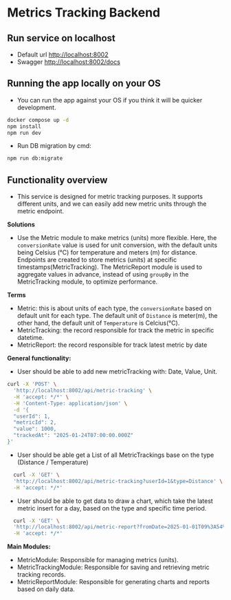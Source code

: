 # Metrics Tracking Backend

## Run service on localhost

- Default url [http://localhost:8002](http://localhost:8002)
- Swagger [http://localhost:8002/docs](http://localhost:8002/docs)

## Running the app locally on your OS

- You can run the app against your OS if you think it will be quicker development.

```bash
docker compose up -d
npm install
npm run dev
```

- Run DB migration by cmd:

```bash
npm run db:migrate
```

## Functionality overview

- This service is designed for metric tracking purposes. It supports different units, and we can easily add new metric units through the metric endpoint.

**Solutions**

- Use the Metric module to make metrics (units) more flexible. Here, the `conversionRate` value is used for unit conversion, with the default units being Celsius (°C) for temperature and meters (m) for distance. Endpoints are created to store metrics (units) at specific timestamps(MetricTracking). The MetricReport module is used to aggregate values in advance, instead of using `groupBy` in the MetricTracking module, to optimize performance.

**Terms**

- Metric: this is about units of each type, the `conversionRate` based on default unit for each type. The default unit of `Distance` is meter(m), the other hand, the default unit of `Temperature` is Celcius(°C).
- MetricTracking: the record responsible for track the metric in specific datetime.
- MetricReport: the record responsible for track latest metric by date

**General functionality:**

- User should be able to add new metricTracking with: Date, Value, Unit.

```bash
curl -X 'POST' \
  'http://localhost:8002/api/metric-tracking' \
  -H 'accept: */*' \
  -H 'Content-Type: application/json' \
  -d '{
  "userId": 1,
  "metricId": 2,
  "value": 1000,
  "trackedAt": "2025-01-24T07:00:00.000Z"
}'
```

- User should be able get a List of all MetricTrackings base on the type (Distance / Temperature)

```bash
  curl -X 'GET' \
  'http://localhost:8002/api/metric-tracking?userId=1&type=Distance' \
  -H 'accept: */*'
```

- User should be able to get data to draw a chart, which take the latest metric insert for a day, based on the type and specific time period.

```bash
  curl -X 'GET' \
  'http://localhost:8002/api/metric-report?fromDate=2025-01-01T09%3A54%3A58.917Z&toDate=2025-01-31T09%3A54%3A58.917Z&userId=1&type=Distance' \
  -H 'accept: */*'
```

**Main Modules:**

- MetricModule: Responsible for managing metrics (units).
- MetricTrackingModule: Responsible for saving and retrieving metric tracking records.
- MetricReportModule: Responsible for generating charts and reports based on daily data.
